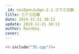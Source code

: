 ```yaml
---
_id: noiOpenJudge-2.1-三个三位数
title: 三个三位数
date: 2019-11-21 10:11
update: 2019-11-21 10:11
author: Rainboy
cover: 
---
```


```c
<%-include("35.cpp")%>
```
